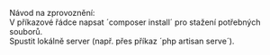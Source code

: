 Návod na zprovoznění:
<br>
V příkazové řádce napsat ´composer install´ pro stažení potřebných souborů.
<br>
Spustit lokálně server (např. přes příkaz ´php artisan serve´).
